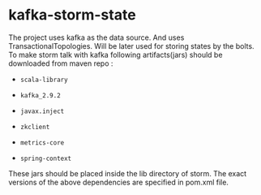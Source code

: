 kafka-storm-state
=================

The project uses kafka as the data source. And uses TransactionalTopologies.
Will be later used for storing states by the bolts.
To make storm talk with kafka following artifacts(jars) should be downloaded 
from maven repo :
*     scala-library
*     kafka_2.9.2
*     javax.inject
*     zkclient
*     metrics-core
*     spring-context

These jars should be placed inside the lib directory of storm. The exact versions
 of the above dependencies are specified in pom.xml file.
